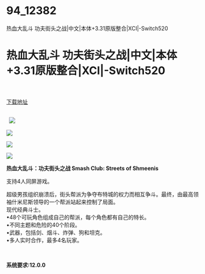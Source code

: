 # 94_12382
热血大乱斗 功夫街头之战|中文|本体+3.31原版整合|XCI|-Switch520
# 热血大乱斗 功夫街头之战|中文|本体+3.31原版整合|XCI|-Switch520
 <br/></br>
[下载地址](https://www.switch520.cc/article/12382 "下载地址")
<br/></br>

<p><strong>&nbsp; <img src="https://www.switch520.cc/muke_img/upload_art_editor_20210407-1_60be77d8dec115b2e18d6490926b9b8e.jpg"> </strong></p>
<p><img src="https://www.switch520.cc/muke_img/upload_art_editor_20210407-1_2ebf2ad0e80e2069ca7e70a2a39ffc5c.jpg"></p>
<p><img src="https://www.switch520.cc/muke_img/upload_art_editor_20210407-1_48797a37a7026936a9231197916cd943.jpg"></p>
<p><img src="https://www.switch520.cc/muke_img/upload_art_editor_20210407-1_66a6eb8b764795f5ba14058d36faf61c.jpg"></p>
<p><strong>热血大乱斗：功夫街头之战 Smash Club: Streets of Shmeenis</strong></p>
<p>支持4人同屏游戏。</p>
<p>超级男孩组织崩溃后，街头帮派为争夺布特城的权力而相互争斗。最终，由最高领袖什米尼斯领导的一个帮派站起来控制了局面。<br>
现代经典斗士。<br>
•48个可玩角色组成自己的帮派，每个角色都有自己的特长。<br>
•不同主题和危险的40个阶段。<br>
•武器，包括剑、烟斗、炸弹、狗和坦克。<br>
•多人实时合作，最多4名玩家。</p>
<p>&nbsp;</p>
<p><strong>系统要求:12.0.0</strong></p>



<div id="gtx-trans" style="position: absolute; left: -15px; top: 1436px;">
<div class="gtx-trans-icon"></div>
</div>
<p></p> 
